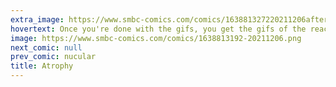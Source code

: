 ```yaml
---
extra_image: https://www.smbc-comics.com/comics/163881327220211206after.png
hovertext: Once you're done with the gifs, you get the gifs of the reactions to the gifs.
image: https://www.smbc-comics.com/comics/1638813192-20211206.png
next_comic: null
prev_comic: nucular
title: Atrophy
---
```


